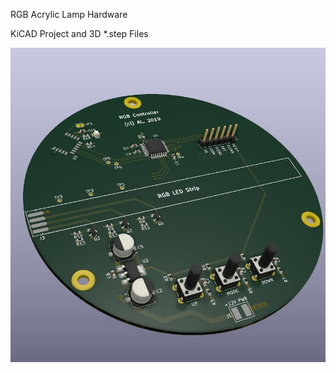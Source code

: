 RGB Acrylic Lamp Hardware

KiCAD Project and 3D *.step Files


<img src="images/pcb.jpg" width="640px" height="auto">

